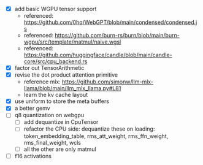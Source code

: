 - [x] add basic WGPU tensor support
  - referenced: https://github.com/0hq/WebGPT/blob/main/condensed/condensed.js
  - referenced: https://github.com/burn-rs/burn/blob/main/burn-wgpu/src/template/matmul/naive.wgsl
  - referenced: https://github.com/huggingface/candle/blob/main/candle-core/src/cpu_backend.rs
- [x] factor out TensorArithmetic
- [x] revise the dot product attention primitive
  - reference mlx: https://github.com/simonw/llm-mlx-llama/blob/main/llm_mlx_llama.py#L81
  - learn the kv cache layout
- [x] use uniform to store the meta buffers
- [x] a better gemv
- [ ] q8 quantization on webgpu
  - [ ] add dequantize in CpuTensor
  - [ ] refactor the CPU side: dequantize these on loading: token_embedding_table, rms_att_weight, rms_ffn_weight, rms_final_weight, wcls
  - [ ] all the other are only matmul
- [ ] f16 activations
